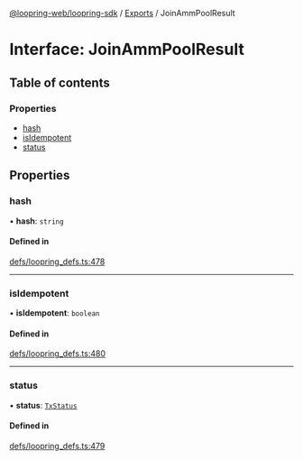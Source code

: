 [@loopring-web/loopring-sdk](../README.md) / [Exports](../modules.md) / JoinAmmPoolResult

# Interface: JoinAmmPoolResult

## Table of contents

### Properties

- [hash](JoinAmmPoolResult.md#hash)
- [isIdempotent](JoinAmmPoolResult.md#isidempotent)
- [status](JoinAmmPoolResult.md#status)

## Properties

### hash

• **hash**: `string`

#### Defined in

[defs/loopring_defs.ts:478](https://github.com/Loopring/loopring_sdk/blob/18accaa/src/defs/loopring_defs.ts#L478)

___

### isIdempotent

• **isIdempotent**: `boolean`

#### Defined in

[defs/loopring_defs.ts:480](https://github.com/Loopring/loopring_sdk/blob/18accaa/src/defs/loopring_defs.ts#L480)

___

### status

• **status**: [`TxStatus`](../enums/TxStatus.md)

#### Defined in

[defs/loopring_defs.ts:479](https://github.com/Loopring/loopring_sdk/blob/18accaa/src/defs/loopring_defs.ts#L479)
